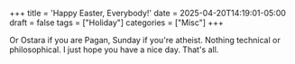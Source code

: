 +++
title = 'Happy Easter, Everybody!'
date = 2025-04-20T14:19:01-05:00
draft = false
tags = ["Holiday"]
categories = ["Misc"]
+++

Or Ostara if you are Pagan, Sunday if you're atheist. Nothing technical or philosophical. I just hope you have a nice day. That's all. 
